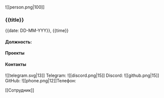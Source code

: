 ![[person.png|100]]
### {{title}}
{{date: DD-MM-YYY}}, {{time}}

#### Должность: 

#### Проекты

#### Контакты

![[telegram.svg|13]] Telegram: 
![[discord.png|15]] Discord:
![[github.png|15]] GitHub:
![[phone.png|12]]Телефон:

[[Сотрудник]]